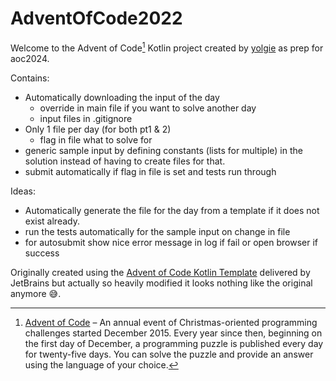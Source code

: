 # AdventOfCode2022

Welcome to the Advent of Code[^aoc] Kotlin project created by [yolgie][github] as prep for aoc2024.

Contains:
- Automatically downloading the input of the day
  - override in main file if you want to solve another day
  - input files in .gitignore
- Only 1 file per day (for both pt1 & 2)
  - flag in file what to solve for
- generic sample input by defining constants (lists for multiple) in the solution instead of having to create files for that.
- submit automatically if flag in file is set and tests run through

Ideas: 
- Automatically generate the file for the day from a template if it does not exist already.
- run the tests automatically for the sample input on change in file
- for autosubmit show nice error message in log if fail or open browser if success

Originally created using the [Advent of Code Kotlin Template][template] delivered by JetBrains but actually so heavily modified it looks nothing like the original anymore 😅.

[^aoc]:
    [Advent of Code][aoc] – An annual event of Christmas-oriented programming challenges started December 2015.
    Every year since then, beginning on the first day of December, a programming puzzle is published every day for twenty-five days.
    You can solve the puzzle and provide an answer using the language of your choice.

[aoc]: https://adventofcode.com
[github]: https://github.com/yolgie
[kotlin]: https://kotlinlang.org
[template]: https://github.com/kotlin-hands-on/advent-of-code-kotlin-template
